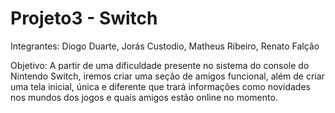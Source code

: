 # Projeto3 - Switch

Integrantes: Diogo Duarte, Jorás Custodio, Matheus Ribeiro, Renato Falção

Objetivo: A partir de uma dificuldade presente no sistema do console do Nintendo Switch, iremos criar uma seção de amigos funcional, além de criar uma tela inicial, única e diferente que trará informações como novidades nos mundos dos jogos e quais amigos estão online no momento.




